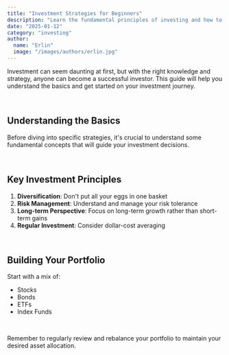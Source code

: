 ```yaml
---
title: "Investment Strategies for Beginners"
description: "Learn the fundamental principles of investing and how to build a diversified portfolio"
date: "2025-01-12"
category: "investing"
author:
  name: "Erlin"
  image: "/images/authors/erlin.jpg"
---
```


Investment can seem daunting at first, but with the right knowledge and strategy, anyone can become a successful investor. This guide will help you understand the basics and get started on your investment journey.

&nbsp;

## Understanding the Basics

Before diving into specific strategies, it's crucial to understand some fundamental concepts that will guide your investment decisions.

&nbsp;

## Key Investment Principles

1. **Diversification**: Don't put all your eggs in one basket
2. **Risk Management**: Understand and manage your risk tolerance
3. **Long-term Perspective**: Focus on long-term growth rather than short-term gains
4. **Regular Investment**: Consider dollar-cost averaging

&nbsp;

## Building Your Portfolio

Start with a mix of:
- Stocks
- Bonds
- ETFs
- Index Funds

&nbsp;

Remember to regularly review and rebalance your portfolio to maintain your desired asset allocation.
